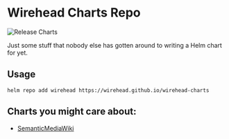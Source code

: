 # Wirehead Charts Repo

![Release Charts](https://github.com/wirehead/wirehead-charts/workflows/Release%20Charts/badge.svg)

Just some stuff that nobody else has gotten around to writing a Helm chart for yet.

## Usage

`helm repo add wirehead https://wirehead.github.io/wirehead-charts`

## Charts you might care about:

- [SemanticMediaWiki](charts/semanticmediawiki)
